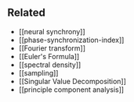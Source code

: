 ## Related
* [[neural synchrony]]
* [[phase-synchronization-index]]
* [[Fourier transform]]
 * [[Euler's Formula]]
 * [[spectral density]]
 * [[sampling]]
* [[Singular Value Decomposition]]
 * [[principle component analysis]]